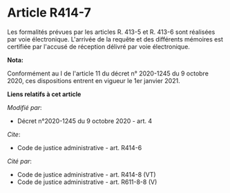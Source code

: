 # Article R414-7

Les formalités prévues par les articles R. 413-5 et R. 413-6 sont réalisées par voie électronique. L'arrivée de la requête et
des différents mémoires est certifiée par l'accusé de réception délivré par voie électronique.

**Nota:**

Conformément au I de l'article 11 du décret n° 2020-1245 du 9 octobre 2020, ces dispositions entrent en vigueur le 1er
janvier 2021.

**Liens relatifs à cet article**

_Modifié par_:

  - Décret n°2020-1245 du 9 octobre 2020 - art. 4

_Cite_:

  - Code de justice administrative - art. R414-6

_Cité par_:

  - Code de justice administrative - art. R414-8 (VT)
  - Code de justice administrative - art. R611-8-8 (V)
